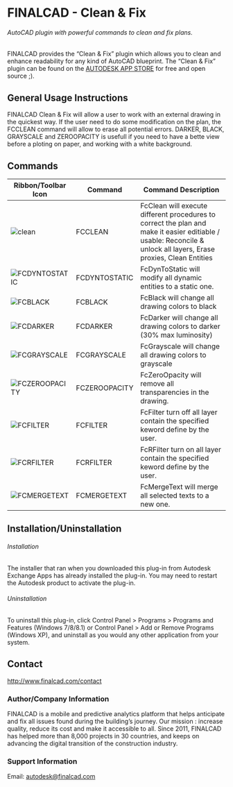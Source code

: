 # FINALCAD - Clean & Fix
###### AutoCAD plugin with powerful commands to clean and fix plans.

FINALCAD provides the “Clean & Fix” plugin which allows you to clean and enhance readability for any kind of AutoCAD blueprint.
The “Clean & Fix” plugin can be found on the [AUTODESK APP STORE](http://finalb.im/1sddNpC "FINALCAD on the AUTODESK APP STORE") for free and open source ;).

## General Usage Instructions

FINALCAD Clean & Fix will allow a user to work with an external drawing in the quickest way.
If the user need to do some modification on the plan, the FCCLEAN command will allow to erase all potential errors.
DARKER, BLACK, GRAYSCALE and ZEROOPACITY is usefull if you need to have a bette view before a ploting on paper, and working with a white background.

## Commands

| Ribbon/Toolbar Icon | Command | Command Description |
|---|---|---|
| ![clean](http://finalcad.fr/autonomy/Ribbon/Clean.png) | FCCLEAN |  FcClean will execute different procedures to correct the plan and make it easier editiable / usable: Reconcile & unlock all layers, Erase proxies, Clean Entities  |
| ![FCDYNTOSTATIC](http://finalcad.fr/autonomy/Ribbon/Dynamic2Static.png) | FCDYNTOSTATIC | FcDynToStatic will modify all dynamic entities to a static one.|
| ![FCBLACK](http://finalcad.fr/autonomy/Ribbon/Black.png) | FCBLACK | FcBlack will change all drawing colors to black |
| ![FCDARKER](http://finalcad.fr/autonomy/Ribbon/Darker.png) | FCDARKER | FcDarker will change all drawing colors to darker (30% max luminosity) |
| ![FCGRAYSCALE](http://finalcad.fr/autonomy/Ribbon/Grayscale.png) | FCGRAYSCALE | FcGrayscale will change all drawing colors to grayscale |
| ![FCZEROOPACITY](http://finalcad.fr/autonomy/Ribbon/ZeroOpacity.png) | FCZEROOPACITY | FcZeroOpacity will remove all transparencies in the drawing. |
| ![FCFILTER](http://finalcad.fr/autonomy/Ribbon/LayerFilter.png) | FCFILTER | FcFilter turn off all layer contain the specified keword define by the user. |
| ![FCRFILTER](http://finalcad.fr/autonomy/Ribbon/ReverseLayerFilter.png) | FCRFILTER | FcRFilter turn on all layer contain the specified keword define by the user. |
| ![FCMERGETEXT](http://finalcad.fr/autonomy/Ribbon/MergeText.png) | FCMERGETEXT | FcMergeText will merge all selected texts to a new one. |

## Installation/Uninstallation
###### Installation
The installer that ran when you downloaded this plug-in from Autodesk Exchange Apps has already installed the plug-in. You may need to restart the Autodesk product to activate the plug-in. 
###### Uninstallation
To uninstall this plug-in, click Control Panel > Programs > Programs and Features (Windows 7/8/8.1) or Control Panel > Add or Remove Programs (Windows XP), and uninstall as you would any other application from your system.

## Contact
http://www.finalcad.com/contact
### Author/Company Information
FINALCAD is a mobile and predictive analytics platform that helps anticipate and fix all issues found during the building’s journey. Our mission : increase quality, reduce its cost and make it accessible to all. Since 2011, FINALCAD has helped more than 8,000 projects in 30 countries, and keeps on advancing the digital transition of the construction industry.

### Support Information
Email: autodesk@finalcad.com
